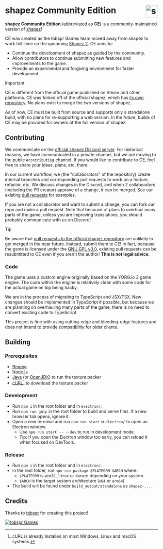 # shapez Community Edition <img src="./electron/favicon.png" alt="shapez Logo" align="right" height="40">

**shapez Community Edition** (abbreviated as **CE**) is a community-maintained version of [shapez](https://store.steampowered.com/app/1318690/shapez/)!

CE was created as the tobspr Games team moved away from shapez to work full-time on the upcoming [Shapez 2](https://store.steampowered.com/app/2162800/shapez_2/).
CE aims to:

-   Continue the development of shapez as guided by the community.
-   Allow contributors to continue submitting new features and improvements to the game.
-   Provide an experimental and forgiving environment for faster development.

> [!IMPORTANT]
> CE is different from the official game published on Steam and other platforms.
> CE was forked off of the official shapez, which has [its own repository](https://github.com/tobspr-games/shapez.io).
> No plans exist to merge the two versions of shapez.

As of now, CE must be built from source and supports only a standalone build,
with no plans for re-supporting a web version.
In the future, builds of CE may be provided for owners of the full version of shapez.

## Contributing

We communicate on the [official shapez Discord server](https://discord.com/invite/HN7EVzV).
For historical reasons, we have communicated in a private channel,
but we are moving to the public `#contributing` channel.
If you would like to contribute to CE, feel free to share your ideas, plans, etc. there.

In our current workflow, we (the "collaborators" of the repository) create internal branches and corresponding pull requests to work on a feature, refactor, etc.
We discuss changes in the Discord, and when 2 collaborators (including the PR creator) approve of a change, it can be merged.
See our existing [pull requests](https://github.com/tobspr-games/shapez-community-edition/pulls?q=) for examples.

If you are not a collaborator and want to submit a change,
you can fork our repo and make a pull request.
Note that because of plans to overhaul many parts of the game,
unless you are improving translations, you should probably communicate with us on Discord!

> [!TIP]
> Be aware that [pull requests to the official shapez repository](https://github.com/tobspr-games/shapez.io/pulls) are unlikely to get merged in the near future. Instead, submit them to CE!
> In fact, because the game is licensed under the [GNU GPL v3.0](https://www.gnu.org/licenses/gpl-3.0.html),
> existing pull requests can be resubmitted to CE even if you aren't the author! **This is not legal advice.**

### Code

The game uses a custom engine originally based on the YORG.io 3 game engine.
The code within the engine is relatively clean with some code for the actual game on top being hacky.

We are in the process of migrating to TypeScript and JSX/TSX.
New changes should be implemented in TypeScript if possible,
but because we are planning on overhauling many parts of the game,
there is no need to convert existing code to TypeScript.

This project is fine with using cutting-edge and bleeding-edge features
and does not intend to provide compatibility for older clients.

## Building

### Prerequisites

-   [ffmpeg](https://www.ffmpeg.org/download.html)
-   [Node.js](https://nodejs.org)
-   [Java](https://www.oracle.com/java/technologies/downloads/) (or [OpenJDK](https://openjdk.org/)) to run the texture packer
-   [cURL](https://curl.se/download.html)[^1] to download the texture packer

[^1]: cURL is already installed on most Windows, Linux and macOS systems.

### Development

-   Run `npm i` in the root folder and in `electron/`.
-   Run `npm run gulp` in the root folder to build and serve files.
    If a new browser tab opens, ignore it.
-   Open a new terminal and run `npm run start` in `electron/` to open an Electron window.
    -   Use `npm run start -- --dev` to run in development mode.
    -   Tip: If you open the Electron window too early, you can reload it when focused on DevTools.

### Release

-   Run `npm i` in the root folder and in `electron/`.
-   In the root folder, run `npm run package-$PLATFORM-$ARCH` where:
    -   `$PLATFORM` is `win32`, `linux` or `darwin` depending on your system.
    -   `$ARCH` is the target system architecture (`x64` or `arm64`)
-   The build will be found under `build_output/standalone` as `shapez-...`.

## Credits

Thanks to [tobspr](https://tobspr.io) for creating this project!

[<img src="https://i.imgur.com/uA2wcUy.png" alt="tobspr Games">](https://tobspr.io)
